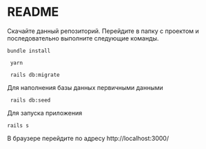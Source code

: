 # README
Скачайте данный репозиторий. Перейдите в папку с проектом и последовательно выполните следующие команды.

```bundle install```

``` yarn```

``` rails db:migrate```

Для наполнения базы данных первичными данными

``` rails db:seed```

Для запуска приложения

``` rails s ```

В браузере перейдите по адресу http://localhost:3000/
